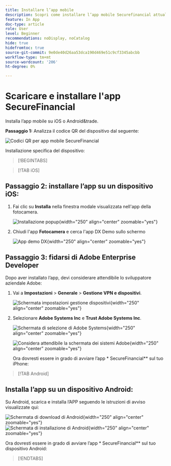 ```yaml
---
title: Installare l’app mobile
description: Scopri come installare l’app mobile Securefinancial attualmente utilizzata nel Summit Lab L535.
feature: In App
doc-type: article
role: User
level: Beginner
recommendations: noDisplay, noCatalog
hide: true
hidefromtoc: true
source-git-commit: 9e0de40d26aa53dca190d469e51c9cf3345abcbb
workflow-type: tm+mt
source-wordcount: '206'
ht-degree: 0%

---
```



# Scaricare e installare l&#39;app SecureFinancial

Installa l’app mobile su iOS o Android&amp;trade.

**Passaggio 1:** Analizza il codice QR del dispositivo dal seguente:

![Codici QR per app mobile SecureFinancial](/help/summit-lab-assets/assets/dx-demo-app-qr-codes.png)

Installazione specifica del dispositivo:

>[!BEGINTABS]

>[!TAB iOS]

## Passaggio 2: installare l’app su un dispositivo iOS:

1. Fai clic su **Installa** nella finestra modale visualizzata nell&#39;app della fotocamera.

   ![Installazione popup](/help/summit-lab-assets/assets/install_popup.png){width="250" align="center" zoomable="yes"}

2. Chiudi l&#39;app **Fotocamera** e cerca l&#39;app DX Demo sullo schermo

   ![App demo DX](/help/summit-lab-assets/assets/dx_demo_on_ios_screen.png){width="250" align="center" zoomable="yes"}


## Passaggio 3: fidarsi di Adobe Enterprise Developer

Dopo aver installato l’app, devi considerare attendibile lo sviluppatore aziendale Adobe:

1. Vai a **Impostazioni** > **Generale** > **Gestione VPN e dispositivi**.

   ![Schermata impostazioni gestione dispositivi](/help/summit/l820-lab-workbook/assets/1-2-2-device-management-screen.PNG "Schermata impostazioni gestione dispositivi"){width="250" align="center" zoomable="yes"}

1. Selezionare **Adobe Systems Inc** e **Trust Adobe Systems Inc**.

   ![Schermata di selezione di Adobe Systems](/help/summit/l820-lab-workbook/assets/1-2-3-adobe-systems.PNG "Schermata di selezione di Adobe Systems"){width="250" align="center" zoomable="yes"}
   <br>

   ![Considera attendibile la schermata dei sistemi Adobe](/help/summit/l820-lab-workbook/assets/1-2-4-trust-adobe.PNG){width="250" align="center" zoomable="yes"}

   Ora dovresti essere in grado di avviare l’app * SecureFinancial** sul tuo iPhone:


>[!TAB Android]

## Installa l’app su un dispositivo Android:

Su Android, scarica e installa l’APP seguendo le istruzioni di avviso visualizzate qui:

![Schermata di download di Android](/help/summit/l820-lab-workbook/assets/1-2-5-android-download.jpg "Schermata di download di Android"){width="250" align="center" zoomable="yes"}
<br>
![Schermata di installazione di Android](/help/summit/l820-lab-workbook/assets/1-2-6-android-installation.jpg){width="250" align="center" zoomable="yes"}

Ora dovresti essere in grado di avviare l’app * SecureFinancial** sul tuo dispositivo Android:

>[!ENDTABS]


